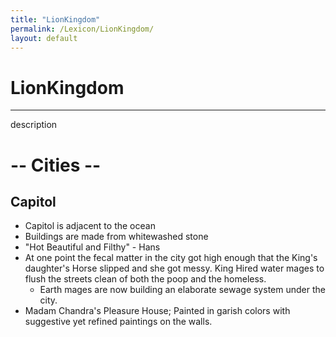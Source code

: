 ```yaml
---
title: "LionKingdom"
permalink: /Lexicon/LionKingdom/
layout: default
---
```

# LionKingdom
---
description

# -- Cities --
## Capitol
- Capitol is adjacent to the ocean
- Buildings are made from whitewashed stone
- "Hot Beautiful and Filthy" - Hans
- At one point the fecal matter in the city got high enough that the King's daughter's Horse slipped and she got messy. King Hired water mages to flush the streets clean of both the poop and the homeless.
	- Earth mages are now building an elaborate sewage system under the city.
- Madam Chandra's Pleasure House; Painted in garish colors with suggestive yet refined paintings on the walls.